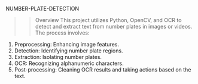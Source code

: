 NUMBER-PLATE-DETECTION

>> Overview
>> This project utilizes Python, OpenCV, and OCR to detect and extract text from number plates in images or videos. The process involves:
   1. Preprocessing: Enhancing image features.
   2. Detection: Identifying number plate regions.
   3. Extraction: Isolating number plates.
   4. OCR: Recognizing alphanumeric characters.
   5. Post-processing: Cleaning OCR results and taking actions based on the text.

>>
